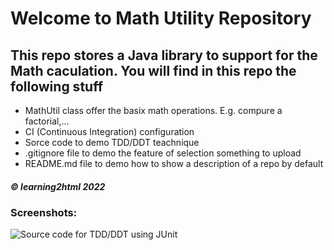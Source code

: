# Welcome to Math Utility Repository

## This repo stores a Java library to support for the Math caculation. You will find in this repo the following stuff

* MathUtil class offer the basix math operations. E.g. compure a factorial,...
* CI (Continuous Integration) configuration
* Sorce code to demo TDD/DDT teachnique
* .gitignore file to demo the feature of selection something to upload
* README.md file to demo how to show a description of a repo by default

##### © learning2html 2022

### Screenshots: 
![Source code for TDD/DDT using JUnit](https://github.com/learning2html/math-util/blob/main/screenshot/DDT-with-TDD-using-JUnit.png)